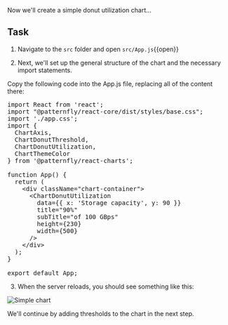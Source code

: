 Now we'll create a simple donut utilization chart...

## Task

1) Navigate to the `src` folder and open `src/App.js`{{open}}

2) Next, we'll set up the general structure of the chart and the necessary import statements.

Copy the following code into the App.js file, replacing all of the content there:

<pre class="file" data-filename="App.js" data-target="replace">
import React from 'react';
import "@patternfly/react-core/dist/styles/base.css";
import './app.css';
import {
  ChartAxis,
  ChartDonutThreshold,
  ChartDonutUtilization,
  ChartThemeColor
} from '@patternfly/react-charts';

function App() {
  return (
    &lt;div className=&quot;chart-container&quot;&gt;
      &lt;ChartDonutUtilization
        data={{ x: &#39;Storage capacity&#39;, y: 90 }}
        title=&quot;90%&quot;
        subTitle=&quot;of 100 GBps&quot;
        height={230}
        width={500}
      /&gt;
    &lt;/div&gt;
  );
}

export default App;
</pre>

3) When the server reloads, you should see something like this:
<img src="donut-utilization-chart/assets/simple.png" alt="Simple chart" style="box-shadow: rgba(3, 3, 3, 0.2) 0px 1.25px 2.5px 0px;" />

We'll continue by adding thresholds to the chart in the next step.
